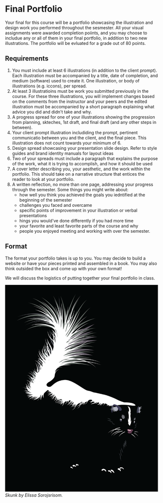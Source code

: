 # Final Portfolio

Your final for this course will be a portfolio showcasing the illustration and design work you performed throughout the sesmester. All your visual assignments were awarded completion poiints, and you may choose to includue any or all of them in your final portfolio, in addition to two new illustrations. The portfolio will be evluated for a grade out of 80 points. 

## Requirements
1. You must include at least 6 illustrations (in addition to the client prompt). Each illustration must be accompanied by a title, date of completion, and medium (software) used to create it. One illustration, or body of illustrations (e.g. iccons), per spread. 
2. At least 3 illustratioins must be work you submitted previously in the course. For these three illustrations, you will implement changes based on the comments from the instructor and your peers and the edited illustration must be accompanied by a short paragraph explaining what advice you did and didn't take and why. 
3. A progress spread for one of your illustrations showing the progression from planning, skteches, 1st draft, and final draft (and any other steps in between). 
4. Your client prompt illustration includiding the prompt, pertinent communicatio between you and the client, and the final piece. This illustration does not count towards your minimum of 6. 
5. Design spread showcasing your presentation slide design. Refer to style guides and brand identity manuals for layout ideas
6. Two of your spreads must include a paragraph that explains the purpose of the work, what it is trying to accomplish, and how it should be used
7. A cover letter describing you, your aesthetic, and the work within the portfolio. This should take on a narrative structure that entices the reader to look at your portfolio. 
8. A written reflection, no more than one page, addressing your progress through the semester. Some things you might write about: 
	* how well you think you achieved the goals you iedntified at the beginning of the semester
	* challenges you faced and overcame
	* specific points of improvement in your illustration or verbal presentations
	* hings you would've done differently if you had more time 
	* your favorite and least favorite parts of the course and why
	* people you enjoyed meeting and working with over the semester.  

## Format
The format your portfolio takes is up to you. You may decide to build a website or have your pieces printed and assembled in a book. You may also think outsided the box and come up with your own format!

We will discuss the logistics of putting together your final portfolio in class. 

![Skunk](images/skunk.png)
<span class="caption">*Skunk by Elissa Sorojsrisom.*</span>
